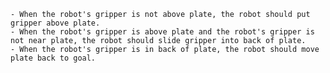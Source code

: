 
    - When the robot's gripper is not above plate, the robot should put gripper above plate. 
    - When the robot's gripper is above plate and the robot's gripper is not near plate, the robot should slide gripper into back of plate.
    - When the robot's gripper is in back of plate, the robot should move plate back to goal.